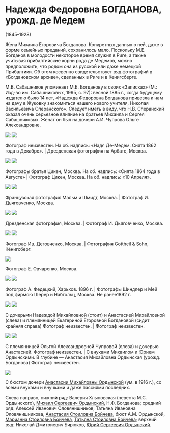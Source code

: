 # Надежда Федоровна БОГДАНОВА, урожд. де Медем
(1845–1928)

Жена Михаила Егоровича Богданова. Конкретных данных о ней, даже в форме семейных преданий, сохранилось мало. Поскольку М.Е. Богданов в молодости некоторое время служил в Риге, а также учитывая прибалтийские корни рода де Медемов, можно предположить, что родом она из русской или даже немецкой Прибалтики. Об этом косвенно свидетельствует ряд фотографий в «Богдановском архиве», сделанных в Риге и в Кенигсберге.

М.В. Сабашников упоминает М.Е. Богданову в своих «Записках» (М.: Изд-во им. Сабашниковых, 1995, с. 97): весной 1885 г., когда будущему издателю было 14 лет, «Надежда Федоровна Богданова привезла к нам на дачу в Жуковку знакомиться нашего нового учителя, Николая Васильевича Сперанского». Следует иметь в виду, что Н.В. Сперанский оказал очень серьезное влияние на братьев Михаила и Сергея Сабашниковых. Женат он был на дочери А.И. Чупрова Ольге Александровне.

![](../Album/img/img/03-1.jpg) ![](../Album/img/03-2.jpg)

Фотограф неизвестен.
На об. надпись: «Надя Де-Медем. Снята 
1862 года в Декабре». | Дрезденская фотография на Арбате, Москва.

![](../Album/img/img/03-3.jpg) ![](../Album/img/04-2.jpg)

Фотографы братья Цикен, Москва.
На об. надпись: «Снята 1864 года в Августе» | Фотограф Цикен, Москва.
На об. надпись: «10 Апреля».

![](../Album/img/img/30-2.jpg) ![](../Album/img/05-2.jpg)

Французская фотография Мальм и Шмидт, 
Москва. | Фотограф И. Дьяговченко, Москва.

![](../Album/img/img/06-1.jpg) ![](../Album/img/05-3.jpg)

Дрезденская фотография, Москва. | Фотограф И. Дьяговченко, Москва.

![](../Album/img/img/42-4.jpg) ![](../Album/img/32-1.jpg)

Фотограф Ив. Деговченко, 
Москва. | Фотография Gottheil & Sohn, Кёнигсберг.

![](../Album/img/img/05-4.jpg)

Фотограф Е. Овчаренко, Москва.

![](../Album/img/img/33-2.jpg) ![](../Album/img/33-3.jpg)

Фотограф А. Федецкий, Харьков. 1896 г. | Фотографы Шиндлер и Мей под фирмою Шерер и Набгольц, Москва.
Не ранее1892 г.

![](img/AMB_NMB_NFB_EEB.jpg) ![](img/NFB.jpg)

С дочерьми Надеждой Михайловной (стоит) и Анастасией Михайловной (слева) и племянницей Екатериной Егоровной Богдановой (сидит крайняя справа)
Фотограф неизвестен. | Фотограф неизвестен.

![](img/OACh_NMB_AMO.jpg) ![](img/MO_NFB_YuO.jpg)

С племянницей Ольгой Александровной Чупровой (слева) и дочерью Анастасией.
Фотограф неизвестен. | С внуками Михаилом и Юрием Ордынскими. В глубине — Анастасия Михайловна Ордынская (урожд. Богданова)
Фотограф неизвестен.

![](img/Group-192X.jpg)

С бюстом дочери [Анастасии Михайловны Ордынской](AMO.md) (ум. в 1916 г.), со всеми внуками и внучками и даже пассиями последних.

Слева направо, нижний ряд: Валерия Хлыновская (невеста М.С. Ордынского), [Михаил Сергеевич Ордынский](AMO.md#m-ju), Н.Ф. Богданова; средний ряд: Алексей Иванович Оловянишников, Татьяна Ивановна Оловянишникова, [Анастасия Стоиловна Бойчева](ASB.md), бюст А.М. Ордынской, [Марианна Стоиловна Бойчева](MSB.md), [Татьяна Стоиловна Бойчева](TSB.md); верхний ряд: Николай Дмитриевич Бирюков, [Юрий Сергеевич Ордынский](AMO.md#m-ju).